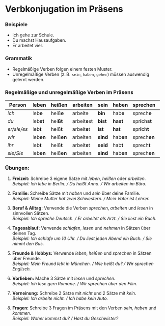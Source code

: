 # Verbkonjugation im Präsens

### Beispiele

- Ich gehe zur Schule.
- Du machst Hausaufgaben.
- Er arbeitet viel.

### Grammatik

- Regelmäßige Verben folgen einem festen Muster.
- Unregelmäßige Verben (z. B. `sein`, `haben`, `gehen`) müssen auswendig gelernt werden.

### Regelmäßige und unregelmäßige Verben im Präsens

| Person      | leben     | heißen     | arbeiten      | sein     | haben     | sprechen         | schlafen     | lesen     | nehmen     |
| ----------- | --------- | ---------- | ------------- | -------- | --------- | ---------------- | ------------ | --------- | ---------- |
| _ich_       | leb**e**  | heiß**e**  | arbeite       | **bin**  | hab**e**  | sprech**e**      | schlafe      | lese      | nehme      |
| _du_        | leb**st** | hei**ßt**  | arbeit**e**st | **bist** | **hast**  | spr**i**ch**st** | schl**ä**fst | l**ie**st | n**imm**st |
| _er/sie/es_ | leb**t**  | heiß**t**  | arbeit**e**t  | **ist**  | **hat**   | spr**i**ch**t**  | schl**ä**ft  | l**ie**st | n**imm**t  |
| _wir_       | leb**en** | heiß**en** | arbeiten      | **sind** | hab**en** | sprech**en**     | schlafen     | lesen     | nehmen     |
| _ihr_       | leb**t**  | heiß**t**  | arbeit**e**t  | **seid** | hab**t**  | sprech**t**      | schlaft      | lest      | nehmt      |
| _sie/Sie_   | leb**en** | heiß**en** | arbeiten      | **sind** | hab**en** | sprech**en**     | schlafen     | lesen     | nehmen     |

### Übungen:

1. **Freizeit:** Schreibe 3 eigene Sätze mit _leben_, _heißen_ oder _arbeiten_.<br>
   _Beispiel: Ich lebe in Berlin. / Du heißt Anna. / Wir arbeiten im Büro._

2. **Familie:** Schreibe Sätze mit _haben_ und _sein_ über deine Familie.<br>
   _Beispiel: Meine Mutter hat zwei Schwestern. / Mein Vater ist Lehrer._

3. **Beruf & Alltag:** Verwende die Verben _sprechen_, _arbeiten_ und _lesen_ in sinnvollen Sätzen.<br>
   _Beispiel: Ich spreche Deutsch. / Er arbeitet als Arzt. / Sie liest ein Buch._

4. **Tagesablauf:** Verwende _schlafen_, _lesen_ und _nehmen_ in Sätzen über deinen Tag.<br>
   _Beispiel: Ich schlafe um 10 Uhr. / Du liest jeden Abend ein Buch. / Sie nimmt den Bus._

5. **Freunde & Hobbys:** Verwende _leben_, _heißen_ und _sprechen_ in Sätzen über Freunde.<br>
   _Beispiel: Mein Freund lebt in München. / Wie heißt du? / Wir sprechen Englisch._

6. **Vorlieben:** Mache 3 Sätze mit _lesen_ und _sprechen_.<br>
   _Beispiel: Ich lese gern Romane. / Wir sprechen über den Film._

7. **Verneinung:** Schreibe 2 Sätze mit _nicht_ und 2 Sätze mit _kein_.<br>
   _Beispiel: Ich arbeite nicht. / Ich habe kein Auto._

8. **Fragen:** Schreibe 3 Fragen im Präsens mit den Verben _sein_, _haben_ und _kommen_.<br>
   _Beispiel: Woher kommst du? / Hast du Geschwister?_
